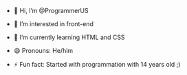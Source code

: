 - 👋 Hi, I’m @ProgrammerUS

- 👀 I’m interested in front-end

- 🌱 I’m currently learning HTML and CSS

- 😄 Pronouns: He/him

- ⚡ Fun fact: Started with programmation with 14 years old ;)

<!---
ProgrammerUS/ProgrammerUS is a ✨ special ✨ repository because its `README.md` (this file) appears on your GitHub profile.
You can click the Preview link to take a look at your changes.
--->
